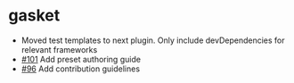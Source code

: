 # gasket

- Moved test templates to next plugin. Only include devDependencies for relevant frameworks
- [#101] Add preset authoring guide
- [#96] Add contribution guidelines

[#96]: https://github.com/godaddy/gasket/pull/96
[#101]: https://github.com/godaddy/gasket/pull/101
